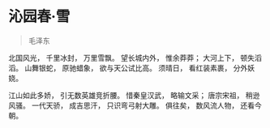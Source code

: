 # 沁园春·雪

> 毛泽东

北国风光，
千里冰封，
万里雪飘。
望长城内外，
惟余莽莽；
大河上下，
顿失滔滔。
山舞银蛇，
原驰蜡象，
欲与天公试比高。
须晴日，
看红装素裹，
分外妖娆。

江山如此多娇，
引无数英雄竞折腰。
惜秦皇汉武，
略输文采；
唐宗宋祖，
稍逊风骚。
一代天骄，
成吉思汗，
只识弯弓射大雕。
俱往矣，
数风流人物，
还看今朝。